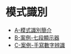 # 模式識別

* [A-模式識別簡介](./09-模式識別/A-模式識別簡介)
* [B-案例-七段顯示器](./09-模式識別/B-案例-七段顯示器)
* [C-案例-手寫數字辨識](./09-模式識別/C-案例-手寫數字辨識)


